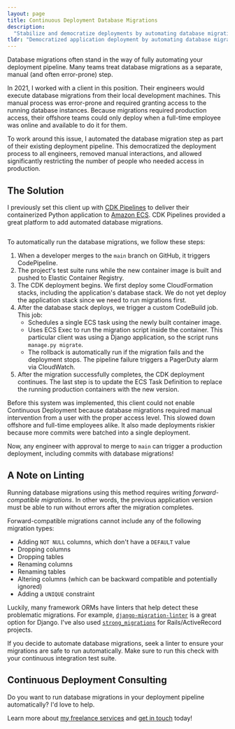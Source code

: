 ```yaml
---
layout: page
title: Continuous Deployment Database Migrations
description:
  "Stabilize and democratize deployments by automating database migrations in your continuous deployment pipeline."
tldr: "Democratized application deployment by automating database migrations in a continuous delivery pipeline."
---
```


Database migrations often stand in the way of fully automating your deployment pipeline. Many teams treat database
migrations as a separate, manual (and often error-prone) step.

In 2021, I worked with a client in this position. Their engineers would execute database migrations from their local
development machines. This manual process was error-prone and required granting access to the running database
instances. Because migrations required production access, their offshore teams could only deploy when a full-time
employee was online and available to do it for them.

To work around this issue, I automated the database migration step as part of their existing deployment pipeline. This
democratized the deployment process to all engineers, removed manual interactions, and allowed significantly restricting
the number of people who needed access in production.

## The Solution

I previously set this client up with
[CDK Pipelines](https://docs.aws.amazon.com/cdk/api/v2/docs/aws-cdk-lib.pipelines-readme.html) to deliver their
containerized Python application to [Amazon ECS](https://aws.amazon.com/ecs/). CDK Pipelines provided a great platform
to add automated database migrations.

<div class="center mb-2">
  <a href="{{ site.base_url }}/{% ministamp _images/portfolio/freelance/continuous-deployment-database-migrations/diagram.png assets/images/pages/portfolio/freelance/continuous-deployment-database-migrations/diagram.png %}">
    <img src="{{ site.base_url }}/{% ministamp _images/portfolio/freelance/continuous-deployment-database-migrations/diagram.png assets/images/pages/portfolio/freelance/continuous-deployment-database-migrations/diagram.png %}" alt=''>
  </a>
</div>

To automatically run the database migrations, we follow these steps:

1. When a developer merges to the `main` branch on GitHub, it triggers CodePipeline.
1. The project's test suite runs while the new container image is built and pushed to Elastic Container Registry.
1. The CDK deployment begins. We first deploy some CloudFormation stacks, including the application's database stack. We
   do not yet deploy the application stack since we need to run migrations first.
1. After the database stack deploys, we trigger a custom CodeBuild job. This job:
   - Schedules a single ECS task using the newly built container image.
   - Uses ECS Exec to run the migration script inside the container. This particular client was using a Django
     application, so the script runs `manage.py migrate`.
   - The rollback is automatically run if the migration fails and the deployment stops. The pipeline failure triggers a
     PagerDuty alarm via CloudWatch.
1. After the migration successfully completes, the CDK deployment continues. The last step is to update the ECS Task
   Definition to replace the running production containers with the new version.

Before this system was implemented, this client could not enable Continuous Deployment because database migrations
required manual intervention from a user with the proper access level. This slowed down offshore and full-time employees
alike. It also made deployments riskier because more commits were batched into a single deployment.

Now, any engineer with approval to merge to `main` can trigger a production deployment, including commits with database
migrations!

## A Note on Linting

Running database migrations using this method requires writing _forward-compatible migrations_. In other words, the
previous application version must be able to run without errors after the migration completes.

Forward-compatible migrations cannot include any of the following migration types:

- Adding `NOT NULL` columns, which don't have a `DEFAULT` value
- Dropping columns
- Dropping tables
- Renaming columns
- Renaming tables
- Altering columns (which can be backward compatible and potentially ignored)
- Adding a `UNIQUE` constraint

Luckily, many framework ORMs have linters that help detect these problematic migrations. For example,
[`django-migration-linter`](https://github.com/3YOURMIND/django-migration-linter) is a great option for Django. I've
also used [`strong_migrations`](https://github.com/ankane/strong_migrations) for Rails/ActiveRecord projects.

If you decide to automate database migrations, seek a linter to ensure your migrations are safe to run automatically.
Make sure to run this check with your continuous integration test suite.

## Continuous Deployment Consulting

Do you want to run database migrations in your deployment pipeline automatically? I'd love to help.

Learn more about [my freelance services](/freelance) and [get in touch](/freelance/contact) today!
